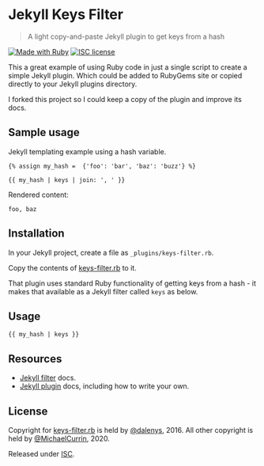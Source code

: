 # Jekyll Keys Filter
> A light copy-and-paste Jekyll plugin to get keys from a hash

[![Made with Ruby](https://img.shields.io/badge/Made_with-Ruby-blue?logo=ruby)](https://ruby-lang.org)
[![ISC license](https://img.shields.io/badge/License-ISC-blue.svg)](#license)

This a great example of using Ruby code in just a single script to create a simple Jekyll plugin. Which could be added to RubyGems site or copied directly to your Jekyll plugins directory.

I forked this project so I could keep a copy of the plugin and improve its docs.


## Sample usage

Jekyll templating example using a hash variable.

```liquid
{% assign my_hash =  {'foo': 'bar', 'baz': 'buzz'} %}

{{ my_hash | keys | join: ', ' }}
```

Rendered content:

```
foo, baz
```


## Installation

In your Jekyll project, create a file as `_plugins/keys-filter.rb`.

Copy the contents of [keys-filter.rb](/keys-filter.rb) to it.

That plugin uses standard Ruby functionality of getting keys from a hash - it makes that available as a Jekyll filter called `keys` as below.


## Usage

```liquid
{{ my_hash | keys }}
```


## Resources

- [Jekyll filter](https://jekyllrb.com/docs/liquid/filters/) docs.
- [Jekyll plugin](https://jekyllrb.com/docs/plugins/) docs, including how to write your own.


## License

Copyright for [keys-filter.rb](/keys-filter.rb) is held by [@dalenys](https://github.com/dalenys), 2016. All other copyright is held by [@MichaelCurrin](https://github.com/MichaelCurrin), 2020.

Released under [ISC](/LICENSE).
